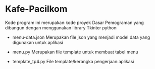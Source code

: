 # Kafe-Pacilkom

Kode program ini merupakan kode proyek Dasar Pemograman yang dibangun dengan menggunakan library Tkinter python

- menu-data.json
Merupakan file json yang menjadi model data yang digunakan untuk aplikasi

- menu.py
Merupakan file template untuk membuat tabel menu

- template_tp4.py
File template/kerangka pengerjaan aplikasi
